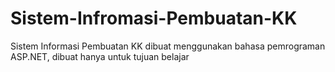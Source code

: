 # Sistem-Infromasi-Pembuatan-KK
Sistem Informasi Pembuatan KK dibuat menggunakan bahasa pemrograman ASP.NET, dibuat hanya untuk tujuan belajar
